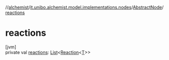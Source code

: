 //[alchemist](../../../index.md)/[it.unibo.alchemist.model.implementations.nodes](../index.md)/[AbstractNode](index.md)/[reactions](reactions.md)

# reactions

[jvm]\
private val [reactions](reactions.md): [List](https://docs.oracle.com/javase/8/docs/api/java/util/List.html)<[Reaction](../../it.unibo.alchemist.model.interfaces/-reaction/index.md)<[T](../../it.unibo.alchemist.model.implementations.movestrategies.target/-follow-target/index.md)>>
